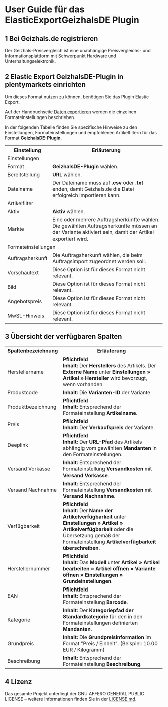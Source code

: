 # User Guide für das ElasticExportGeizhalsDE Plugin

<div class="container-toc"></div>

## 1 Bei Geizhals.de registrieren

Der Geizhals-Preisvergleich ist eine unabhängige Preisvergleichs- und Informationsplattform mit Schwerpunkt Hardware und Unterhaltungselektronik.

## 2 Elastic Export GeizhalsDE-Plugin in plentymarkets einrichten

Um dieses Format nutzen zu können, benötigen Sie das Plugin Elastic Export.

Auf der Handbuchseite [Daten exportieren](https://www.plentymarkets.eu/handbuch/datenaustausch/daten-exportieren/#4) werden die einzelnen Formateinstellungen beschrieben.

In der folgenden Tabelle finden Sie spezifische Hinweise zu den Einstellungen, Formateinstellungen und empfohlenen Artikelfiltern für das Format **GeizhalsDE-Plugin**.
<table>
    <tr>
        <th>
            Einstellung
        </th>
        <th>
            Erläuterung
        </th>
    </tr>
    <tr>
        <td class="th" colspan="2">
            Einstellungen
        </td>
    </tr>
    <tr>
        <td>
            Format
        </td>
        <td>
            <b>GeizhalsDE-Plugin</b> wählen.
        </td>
    </tr>
    <tr>
        <td>
            Bereitstellung
        </td>
        <td>
            <b>URL</b> wählen.
        </td>
    </tr>
    <tr>
        <td>
            Dateiname
        </td>
        <td>
            Der Dateiname muss auf <b>.csv</b> oder <b>.txt</b> enden, damit Geizhals.de die Datei erfolgreich importieren kann.
        </td>
    </tr>
    <tr>
        <td class="th" colspan="2">
            Artikelfilter
        </td>
    </tr>
    <tr>
        <td>
            Aktiv
        </td>
        <td>
            <b>Aktiv</b> wählen.
        </td>
    </tr>
    <tr>
        <td>
            Märkte
        </td>
        <td>
            Eine oder mehrere Auftragsherkünfte wählen. Die gewählten Auftragsherkünfte müssen an der Variante aktiviert sein, damit der Artikel exportiert wird.
        </td>
    </tr>
    <tr>
        <td class="th" colspan="2">
            Formateinstellungen
        </td>
    </tr>
    <tr>
        <td>
            Auftragsherkunft
        </td>
        <td>
            Die Auftragsherkunft wählen, die beim Auftragsimport zugeordnet werden soll.
        </td>
    </tr>
    <tr>
        <td>
            Vorschautext
        </td>
        <td>
            Diese Option ist für dieses Format nicht relevant.
        </td>
    </tr>
    <tr>
        <td>
            Bild
        </td>
        <td>
            Diese Option ist für dieses Format nicht relevant.
        </td>
    </tr>
    <tr>
        <td>
            Angebotspreis
        </td>
        <td>
            Diese Option ist für dieses Format nicht relevant.
        </td>
    </tr>
    <tr>
        <td>
            MwSt.-Hinweis
        </td>
        <td>
            Diese Option ist für dieses Format nicht relevant.
        </td>
    </tr>
</table>


## 3 Übersicht der verfügbaren Spalten

<table>
    <tr>
        <th>
            Spaltenbezeichnung
        </th>
        <th>
            Erläuterung
        </th>
    </tr>
    <tr>
        <td>
            Herstellername
        </td>
        <td>
            <b>Pflichtfeld</b><br>
            <b>Inhalt:</b> Der <b>Herstellers</b> des Artikels. Der <b>Externe Name</b> unter <b>Einstellungen » Artikel » Hersteller</b> wird bevorzugt, wenn vorhanden.
        </td>
    </tr>
    <tr>
        <td>
            Produktcode
        </td>
        <td>
            <b>Inhalt:</b> Die <b>Varianten-ID</b> der Variante.
        </td>
    </tr>
    <tr>
        <td>
            Produktbezeichnung
        </td>
        <td>
            <b>Pflichtfeld</b><br>
            <b>Inhalt:</b> Entsprechend der Formateinstellung <b>Artikelname</b>.
        </td>
    </tr>
    <tr>
        <td>
            Preis
        </td>
        <td>
            <b>Pflichtfeld</b><br>
            <b>Inhalt:</b> Der <b>Verkaufspreis</b> der Variante.
        </td>
    </tr>
    <tr>
        <td>
            Deeplink
        </td>
        <td>
            <b>Pflichtfeld</b><br>
            <b>Inhalt:</b> Der <b>URL-Pfad</b> des Artikels abhängig vom gewählten <b>Mandanten</b> in den Formateinstellungen.
        </td>
    </tr>
    <tr>
        <td>
            Versand Vorkasse
        </td>
        <td>
            <b>Inhalt:</b> Entsprechend der Formateinstellung <b>Versandkosten</b> mit <b>Versand Vorkasse</b>.
        </td>
    </tr>
    <tr>
        <td>
            Versand Nachnahme
        </td>
        <td>
            <b>Inhalt:</b> Entsprechend der Formateinstellung <b>Versandkosten</b> mit <b>Versand Nachnahme</b>.
        </td>
    </tr>
    <tr>
        <td>
            Verfügbarkeit
        </td>
        <td>
            <b>Pflichtfeld</b><br>
            <b>Inhalt:</b> Der <b>Name der Artikelverfügbarkeit</b> unter <b>Einstellungen » Artikel » Artikelverfügbarkeit</b> oder die Übersetzung gemäß der Formateinstellung <b>Artikelverfügbarkeit überschreiben</b>.
        </td>
    </tr>
    <tr>
        <td>
            Herstellernummer
        </td>
        <td>
            <b>Pflichtfeld</b><br>
            <b>Inhalt:</b> Das <b>Modell</b> unter <b>Artikel » Artikel bearbeiten » Artikel öffnen » Variante öffnen » Einstellungen » Grundeinstellungen</b>.
        </td>
    </tr>
    <tr>
        <td>
            EAN
        </td>
        <td>
            <b>Pflichtfeld</b><br>
            <b>Inhalt:</b> Entsprechend der Formateinstellung <b>Barcode</b>.
        </td>
    </tr>
    <tr>
        <td>
            Kategorie
        </td>
        <td>
            <b>Inhalt:</b> Der <b>Kategoriepfad der Standardkategorie</b> für den in den Formateinstellungen definierten <b>Mandanten</b>.
        </td>
    </tr>
    <tr>
        <td>
            Grundpreis
        </td>
        <td>
            <b>Inhalt:</b> Die <b>Grundpreisinformation</b> im Format "Preis / Einheit". (Beispiel: 10.00 EUR / Kilogramm)
        </td>
    </tr>
    <tr>
        <td>
            Beschreibung
        </td>
        <td>
            <b>Inhalt:</b> Entsprechend der Formateinstellung <b>Beschreibung</b>.
        </td>
    </tr>
</table>

## 4 Lizenz

Das gesamte Projekt unterliegt der GNU AFFERO GENERAL PUBLIC LICENSE – weitere Informationen finden Sie in der [LICENSE.md](https://github.com/plentymarkets/plugin-elastic-export-geizhals-de/blob/master/LICENSE.md).
